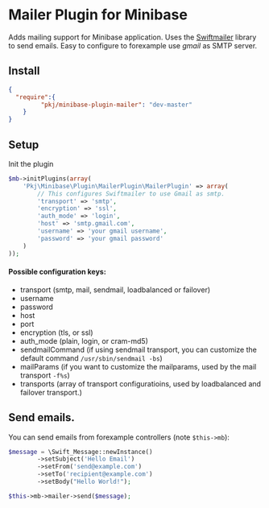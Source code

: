 # Mailer Plugin for Minibase

Adds mailing support for Minibase application. Uses the [Swiftmailer](http://swiftmailer.org/) library to send emails. Easy to configure to forexample use *gmail* as SMTP server.



## Install

```json
{
  "require":{
	     "pkj/minibase-plugin-mailer": "dev-master"
	}
}

```

## Setup

Init the plugin

```php
$mb->initPlugins(array(
	'Pkj\Minibase\Plugin\MailerPlugin\MailerPlugin' => array(
		// This configures Swiftmailer to use Gmail as smtp.
		'transport' => 'smtp',
		'encryption' => 'ssl',
		'auth_mode' => 'login',
		'host' => 'smtp.gmail.com',
		'username' => 'your gmail username',
		'password' => 'your gmail password'
	)
));
```


#### Possible configuration keys:

- transport (smtp, mail, sendmail, loadbalanced or failover)
- username
- password
- host
- port
- encryption (tls, or ssl)
- auth_mode (plain, login, or cram-md5)
- sendmailCommand (if using sendmail transport, you can customize the default command `/usr/sbin/sendmail -bs`)
- mailParams (if you want to customize the mailparams, used by the mail transport `-f%s`)
- transports (array of transport configuratioins, used by loadbalanced and failover transport.)


## Send emails.

You can send emails from forexample controllers (note `$this->mb`):

```php
$message = \Swift_Message::newInstance()
        ->setSubject('Hello Email')
        ->setFrom('send@example.com')
        ->setTo('recipient@example.com')
        ->setBody("Hello World!");

$this->mb->mailer->send($message);
```
